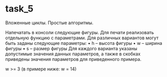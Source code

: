 # task_5
Вложенные циклы. Простые алгоритмы.

Напечатать в консоли следующие фигуры. Для печати реализовать отдельную функцию с параметрами. Для различных вариантов могут быть заданы следующие параметры: • h – высота фигуры • w – ширина фигуры • s – размер фигуры Для каждого варианта указаны допустимые значения данных параметров, а также в скобках приведены значения параметров для приведенного примера.

w >= 3 (в примере ниже: w = 14)
